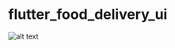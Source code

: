 # flutter_food_delivery_ui

![alt text](https://github.com/[Kenlock]/[flutte-food-delivery-ui]/blob/[main]/Screenshot_1629384666.png?raw=true)
